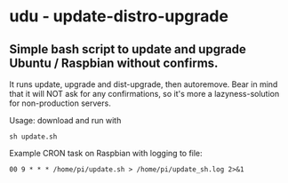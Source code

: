 # udu - update-distro-upgrade
Simple bash script to update and upgrade Ubuntu / Raspbian without confirms.
---
It runs update, upgrade and dist-upgrade, then autoremove.
Bear in mind that it will NOT ask for any confirmations, so it's more a lazyness-solution for non-production servers.

Usage: download and run with
```
sh update.sh
```

Example CRON task on Raspbian with logging to file:
```
00 9 * * * /home/pi/update.sh > /home/pi/update_sh.log 2>&1
```